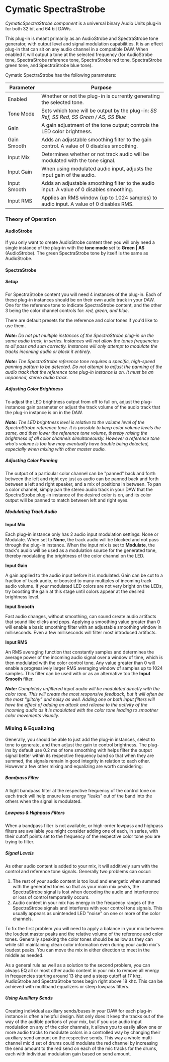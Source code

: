 # Cymatic SpectraStrobe

*CymaticSpectraStrobe.component* is a universal binary Audio Units plug-in for both 32 bit and 64 bit DAWs.

This plug-in is meant primarily as an AudioStrobe and SpectraStrobe tone generator, with output level and signal
modulation capabilities. It is an effect plug-in that can sit on any audio channel in a compatible DAW. When
enabled it will output a tone at the selected frequency (for AudioStrobe tone, SpectraStrobe reference tone,
SpectraStrobe red tone, SpectraStrobe green tone, and SpectraStrobe blue tone).

Cymatic SpectraStrobe has the following parameters:

| Parameter | Purpose |
|-----------|---------|
| Enabled | Whether or not the plug-in is currently generating the selected tone. |
| Tone Mode | Sets which tone will be output by the plug-in: *SS Ref, SS Red, SS Green / AS, SS Blue* |
| Gain | A gain adjustment of the tone output; controls the LED color brightness. |
| Gain Smooth | Adds an adjustable smoothing filter to the gain control. A value of 0 disables smoothing.|
| Input Mix | Determines whether or not track audio will be modulated with the tone signal. |
| Input Gain | When using modulated audio input, adjusts the input gain of the audio. |
| Input Smooth| Adds an adjustable smoothing filter to the audio input. A value of 0 disables smoothing.|
| Input RMS | Applies an RMS window (up to 1024 samples) to audio input. A value of 0 disables RMS. |

### Theory of Operation

#### AudioStrobe

If you only want to create AudioStrobe content then you will only need a single instance of the plug-in with
the **tone mode** set to **Green | AS** (AudioStrobe). The green SpectraStrobe tone by itself is the same as
AudioStrobe.

#### SpectraStrobe

##### Setup

For SpectraStrobe content you will need 4 instances of the plug-in. Each of these plug-in instances should be
on their own audio track in your DAW. One for the reference tone to indicate SpectraStrobe content, and the other
3 being the color channel controls for: *red, green, and blue*.

There are default presets for the reference and color tones if you'd like to use them.

***Note:** Do not put multiple instances of the SpectraStrobe plug-in on the same audio track, in series.
Instances will not allow the tones frequencies to all pass and sum correctly. Instances will only attempt
to modulate the tracks incoming audio or block it entirely.*

***Note:** The SpectraStrobe reference tone requires a specific, high-speed panning pattern to be detected. Do not
attempt to adjust the panning of the audio track that the reference tone plug-in instance is on. It must be an
unpanned, stereo audio track.*

##### Adjusting Color Brightness

To adjust the LED brightness output from off to full on, adjust the plug-instances gain parameter or adjust the
track volume of the audio track that the plug-in instance is on in the DAW.

***Note:** The LED brightness level is relative to the volume level of the SpectraStrobe reference tone. It is
possible to keep color volume levels the same, and then lower the reference tone volume, thereby raising the brightness
of all color channels simultaneously. However a reference tone who's volume is too low may eventually have
trouble being detected, especially when mixing with other master audio.*

##### Adjusting Color Panning

The output of a particular color channel can be "panned" back and forth between the left and right eye just as
audio can be panned back and forth between a left and right speaker, and a mix of positions in between. To pan
a color channel, simply pan the stereo audio track in your DAW that the SpectraStrobe plug-in instance of the
desired color is on, and its color output will be panned to match between left and right eyes.

##### Modulating Track Audio

**Input Mix**

Each plug-in instance only has 2 audio input modulation settings: None or Modulate. When set to **None**, the
track audio will be blocked and not pass through the plug-in instance. When the input mix is set to **Modulate**,
the track's audio will be used as a modulation source for the generated tone, thereby modulating the brightness
of the color channel on the LED.

**Input Gain**

A gain applied to the audio input before it is modulated. Gain can be cut to a fraction of track audio, or boosted
to many multiples of incoming track audio volume. If your modulated LED colors are not very bright on the LEDs, try
boosting the gain at this stage until colors appear at the desired brightness level.

**Input Smooth**

Fast audio changes, without smoothing, can sound create audio artifacts that sound like clicks and pops. Applying
a smoothing value greater than 0 will enable a basic smoothing filter with an adjustable smoothing window in
milliseconds. Even a few milliseconds will filter most introduced artifacts.

**Input RMS**

An RMS averaging function that constantly samples and determines the average power of the incoming audio
signal over a window of time, which is then modulated with the color control tone. Any value greater than 0
will enable a progressively larger RMS averaging window of samples up to 1024 samples. This filter can be used
with or as an alternative too the **Input Smooth** filter.

***Note:** Completely unfiltered input audio will be modulated directly with the color tone. This will create
the most responsive feedback, but it will often be the most "glitchy" and noisy as well. Adding one or both input
filters will have the effect of adding an attack and release to the activity of the incoming audio as it is
modulated with the color tone leading to smoother color movements visually.*

### Mixing & Equalizing

Generally, you should be able to just add the plug-in instances, select to tone to generate, and then adjust
the gain to control brightness. The plug-ins by default use 0.2 ms of tone smoothing with helps filter the output signal better
within its respective frequency band so that when they are summed, the signals remain in good integrity in relation
to each other. However a few other mixing and equalizing are worth considering:

##### Bandpass Filter

A tight bandpass filter at the respective frequency of the control tone on each track will help ensure less
energy "leaks" out of the band into the others when the signal is modulated.

##### Lowpass & Highpass Filters

When a bandpass filter is not available, or high-order lowpass and highpass filters are available you might
consider adding one of each, in series, with their cutoff points set to the frequency of the respective color
tone you are trying to filter.

##### Signal Levels

As other audio content is added to your mix, it will additively sum with the control and reference tone signals.
Generally two problems can occur:

1. The rest of your audio content is too loud and energetic when summed with the generated tones so that as
your main mix peaks, the SpectraStrobe signal is lost when decoding the audio and interference or loss of control
temporarily occurs.
2. Audio content in your mix has energy in the frequency ranges of the SpectraStrobe signals and interferes with
your control tone signals. This usually appears as unintended LED "noise" on one or more of the color channels.

To fix the first problem you will need to apply a balance in your mix between the loudest master peaks and the
relative volume of the reference and color tones. Generally speaking the color tones should be as low as they can
while still maintaining clean color information even during your audio mix's loudest peaks. You can move the mix
in either direction to meet in the middle as needed.

As a general rule as well as a solution to the second problem, you can always EQ all or most other audio content
in your mix to remove all energy in frequencies starting around 13 khz and a steep cutoff at 17 khz. AudioStrobe
and SpectraStrobe tones begin right above 18 khz. This can be achieved with multiband equalizers or steep lowpass filters.

##### Using Auxiliary Sends

Creating individual auxiliary sends/buses in your DAW for each plug-in instance is often a helpful design. Not
only does it keep the tracks out of the way of the audible portions of your mix, but if you use audio input modulation
on any of the color channels, it allows you to easily allow one or more audio tracks to modulate colors in a
controlled way by changing their auxiliary send amount on the respective sends. This way a whole multi-channel
mic'd set of drums could modulate the red channel by increasing the send amount to the red send on each of the
mic tracks for the drums, each with individual modulation gain based on send amount.
